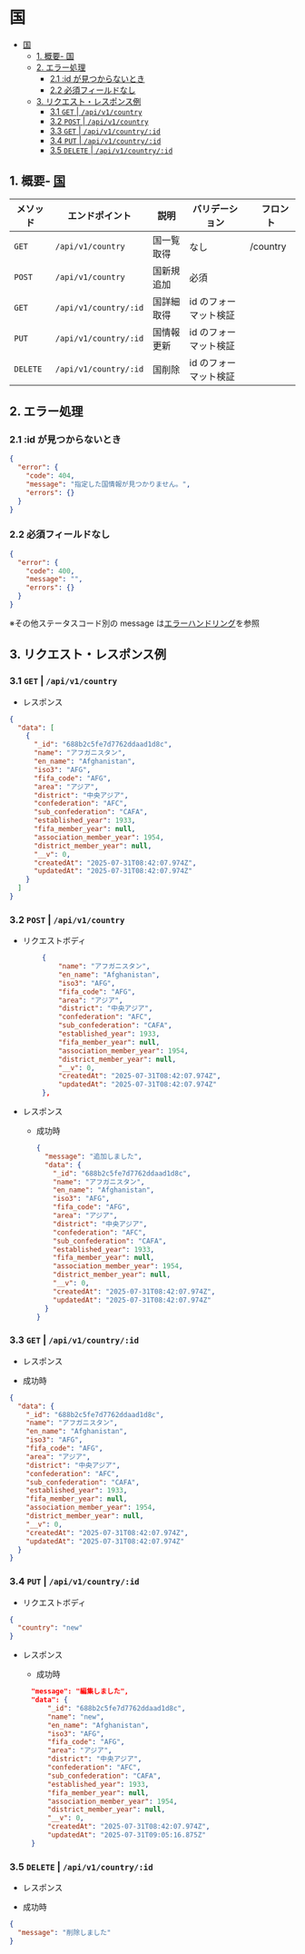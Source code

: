 # 国

- [国](#国)
  - [1. 概要- 国](#1-概要--国)
  - [2. エラー処理](#2-エラー処理)
    - [2.1 :id が見つからないとき](#21-id-が見つからないとき)
    - [2.2 必須フィールドなし](#22-必須フィールドなし)
  - [3. リクエスト・レスポンス例](#3-リクエストレスポンス例)
    - [3.1 `GET` | `/api/v1/country`](#31-get--apiv1country)
    - [3.2 `POST` | `/api/v1/country`](#32-post--apiv1country)
    - [3.3 `GET` | `/api/v1/country/:id`](#33-get--apiv1countryid)
    - [3.4 `PUT` | `/api/v1/country/:id`](#34-put--apiv1countryid)
    - [3.5 `DELETE` | `/api/v1/country/:id`](#35-delete--apiv1countryid)

## 1. 概要- [国](#国)

| メソッド | エンドポイント        | 説明       | バリデーション        | 　フロント |
| -------- | --------------------- | ---------- | --------------------- | ---------- |
| `GET`    | `/api/v1/country`     | 国一覧取得 | なし                  | /country   |
| `POST`   | `/api/v1/country`     | 国新規追加 | 必須                  |
| `GET`    | `/api/v1/country/:id` | 国詳細取得 | id のフォーマット検証 |
| `PUT`    | `/api/v1/country/:id` | 国情報更新 | id のフォーマット検証 |
| `DELETE` | `/api/v1/country/:id` | 国削除     | id のフォーマット検証 |

## 2. エラー処理

### 2.1 :id が見つからないとき

```json
{
  "error": {
    "code": 404,
    "message": "指定した国情報が見つかりません。",
    "errors": {}
  }
}
```

### 2.2 必須フィールドなし

```json
{
  "error": {
    "code": 400,
    "message": "",
    "errors": {}
  }
}
```

※その他ステータスコード別の message は[エラーハンドリング](../error-handling.md)を参照

## 3. リクエスト・レスポンス例

### 3.1 `GET` | `/api/v1/country`

- レスポンス

```json
{
  "data": [
    {
      "_id": "688b2c5fe7d7762ddaad1d8c",
      "name": "アフガニスタン",
      "en_name": "Afghanistan",
      "iso3": "AFG",
      "fifa_code": "AFG",
      "area": "アジア",
      "district": "中央アジア",
      "confederation": "AFC",
      "sub_confederation": "CAFA",
      "established_year": 1933,
      "fifa_member_year": null,
      "association_member_year": 1954,
      "district_member_year": null,
      "__v": 0,
      "createdAt": "2025-07-31T08:42:07.974Z",
      "updatedAt": "2025-07-31T08:42:07.974Z"
    }
  ]
}
```

### 3.2 `POST` | `/api/v1/country`

- リクエストボディ

```json
        {
            "name": "アフガニスタン",
            "en_name": "Afghanistan",
            "iso3": "AFG",
            "fifa_code": "AFG",
            "area": "アジア",
            "district": "中央アジア",
            "confederation": "AFC",
            "sub_confederation": "CAFA",
            "established_year": 1933,
            "fifa_member_year": null,
            "association_member_year": 1954,
            "district_member_year": null,
            "__v": 0,
            "createdAt": "2025-07-31T08:42:07.974Z",
            "updatedAt": "2025-07-31T08:42:07.974Z"
        },
```

- レスポンス

  - 成功時

    ```json
    {
      "message": "追加しました",
      "data": {
        "_id": "688b2c5fe7d7762ddaad1d8c",
        "name": "アフガニスタン",
        "en_name": "Afghanistan",
        "iso3": "AFG",
        "fifa_code": "AFG",
        "area": "アジア",
        "district": "中央アジア",
        "confederation": "AFC",
        "sub_confederation": "CAFA",
        "established_year": 1933,
        "fifa_member_year": null,
        "association_member_year": 1954,
        "district_member_year": null,
        "__v": 0,
        "createdAt": "2025-07-31T08:42:07.974Z",
        "updatedAt": "2025-07-31T08:42:07.974Z"
      }
    }
    ```

### 3.3 `GET` | `/api/v1/country/:id`

- レスポンス

- 成功時

```json
{
  "data": {
    "_id": "688b2c5fe7d7762ddaad1d8c",
    "name": "アフガニスタン",
    "en_name": "Afghanistan",
    "iso3": "AFG",
    "fifa_code": "AFG",
    "area": "アジア",
    "district": "中央アジア",
    "confederation": "AFC",
    "sub_confederation": "CAFA",
    "established_year": 1933,
    "fifa_member_year": null,
    "association_member_year": 1954,
    "district_member_year": null,
    "__v": 0,
    "createdAt": "2025-07-31T08:42:07.974Z",
    "updatedAt": "2025-07-31T08:42:07.974Z"
  }
}
```

### 3.4 `PUT` | `/api/v1/country/:id`

- リクエストボディ

```json
{
  "country": "new"
}
```

- レスポンス

  - 成功時

  ```json
    "message": "編集しました",
    "data": {
        "_id": "688b2c5fe7d7762ddaad1d8c",
        "name": "new",
        "en_name": "Afghanistan",
        "iso3": "AFG",
        "fifa_code": "AFG",
        "area": "アジア",
        "district": "中央アジア",
        "confederation": "AFC",
        "sub_confederation": "CAFA",
        "established_year": 1933,
        "fifa_member_year": null,
        "association_member_year": 1954,
        "district_member_year": null,
        "__v": 0,
        "createdAt": "2025-07-31T08:42:07.974Z",
        "updatedAt": "2025-07-31T09:05:16.875Z"
    }
  ```

### 3.5 `DELETE` | `/api/v1/country/:id`

- レスポンス

- 成功時

```json
{
  "message": "削除しました"
}
```
